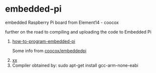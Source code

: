 # embedded-pi
embedded Raspberry Pi board from Element14 - coocox

further on the road to compiling and uploading the code to Embedded Pi
<ol>
<li>
<a href="https://www.element14.com/community/docs/DOC-55219/l/how-to-program-embedded-pi-using-raspberry-pi">how-to-program-embedded-pi </a>

Some info from <a href="http://github.com/coocox/embeddedpi.git">coocox/embeddedpi </a>
</li><li>
<a href="https://gcc.gnu.org/onlinedocs/gcc-6.2.0/gcc/AArch64-Options.html#AArch64-Options">xx </a>
</li><li>
Compiler obtained by: sudo apt-get install gcc-arm-none-eabi
</li>
</ol>



